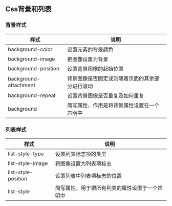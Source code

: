 ## Css背景和列表

### 背景样式

| 样式                    | 说明                      |
| --------------------- | ----------------------- |
| background-color      | 设置元素的背景颜色               |
| background-image      | 把图像设置为背景                |
| background-position   | 设置背景图像的起始位置             |
| background-attachment | 背景图像是否固定或则随着页面的其余部分进行滚动 |
| background-repeat     | 设置背景图像是否重复及如何重复         |
| background            | 简写属性，作用是将背景属性设置在一个声明中   |

### 列表样式

| 样式                  | 说明                      |
| ------------------- | ----------------------- |
| list-style-type     | 设置列表标志项的类型              |
| list-style-image    | 将图像设置为列表项标志             |
| list-style-position | 设置列表中列表项标志的位置           |
| list-style          | 简写属性，用于把所有列表的属性设置于一个声明中 |
